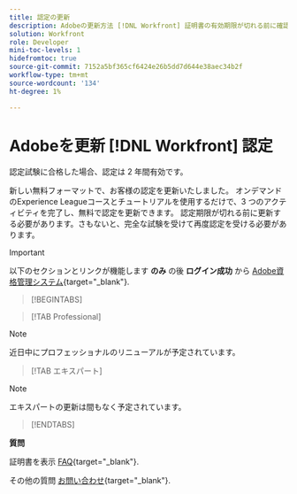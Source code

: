 ```yaml
---
title: 認定の更新
description: Adobeの更新方法 [!DNL Workfront] 証明書の有効期限が切れる前に確認します。
solution: Workfront
role: Developer
mini-toc-levels: 1
hidefromtoc: true
source-git-commit: 7152a5bf365cf6424e26b5dd7d644e38aec34b2f
workflow-type: tm+mt
source-wordcount: '134'
ht-degree: 1%

---
```


# Adobeを更新 [!DNL Workfront] 認定

認定試験に合格した場合、認定は 2 年間有効です。

新しい無料フォーマットで、お客様の認定を更新いたしました。 オンデマンドのExperience Leagueコースとチュートリアルを使用するだけで、3 つのアクティビティを完了し、無料で認定を更新できます。 認定期限が切れる前に更新する必要があります。さもないと、完全な試験を受けて再度認定を受ける必要があります。

>[!IMPORTANT]
>
>以下のセクションとリンクが機能します **のみ** の後 **ログイン成功** から [Adobe資格管理システム](http://www.certmetrics.com/adobe){target="_blank"}.

>[!BEGINTABS]

>[!TAB Professional]

>[!NOTE]
>
>近日中にプロフェッショナルのリニューアルが予定されています。

>[!TAB エキスパート]

>[!NOTE]
>
>エキスパートの更新は間もなく予定されています。

>[!ENDTABS]

**質問**

証明書を表示 [FAQ](https://experienceleague.adobe.com/docs/certification/certification/faq.html?lang=en){target="_blank"}.

その他の質問 [お問い合わせ](mailto:certif@adobe.com){target="_blank"}.
